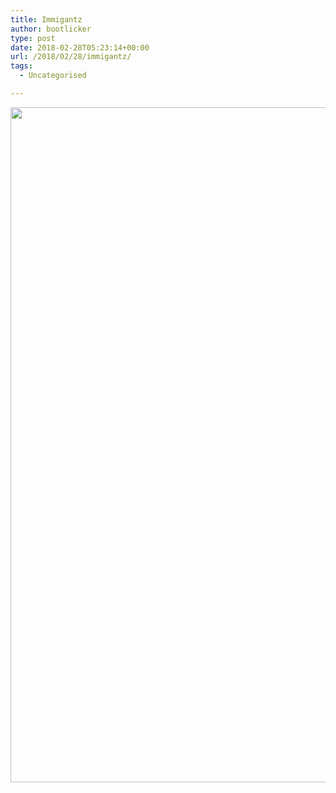 ```yaml
---
title: Immigantz
author: bootlicker
type: post
date: 2018-02-28T05:23:14+00:00
url: /2018/02/28/immigantz/
tags:
  - Uncategorised

---
```

<img src="/wordpress-uploads/2018/02/IMG_20180228_162238_355.jpg" class="alignnone wp-image-366 size-full" width="1080" height="1080" />
